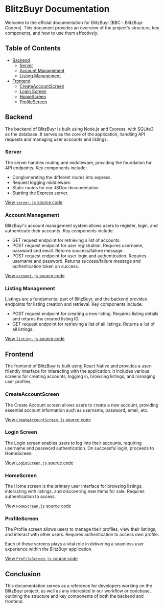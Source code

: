 # BlitzBuyr Documentation

Welcome to the official documentation for BlitzBuyr (BBC - BlitzBuyr Coders). This document provides an overview of the project's structure, key components, and how to use them effectively.

## Table of Contents

- [Backend](#backend)
  - [Server](#server)
  - [Account Management](#account-management)
  - [Listing Management](#listing-management)
- [Frontend](#frontend)
  - [CreateAccountScreen](#createaccountscreen)
  - [Login Screen](#login-screen)
  - [HomeScreen](#homescreen)
  - [ProfileScreen](#profilescreen)

## Backend

The backend of BlitzBuyr is built using Node.js and Express, with SQLite3 as the database. It serves as the core of the application, handling API requests and managing user accounts and listings.

### Server

The server handles routing and middleware, providing the foundation for API endpoints. Key components include:

- Conglomerating the different routes into express.
- Request logging middleware.
- Static routes for our JSDoc documentation.
- Starting the Express server.

[View `server.js` source code](server.js.html)

### Account Management

BlitzBuyr's account management system allows users to register, login, and authenticate their accounts. Key components include:

- GET request endpoint for retrieving a list of accounts.
- POST request endpoint for user registration. Requires username, password and email. Returns success/failure message.
- POST request endpoint for user login and authentication. Requires username and password. Returns success/failure message and authentication token on success.

[View `account.js` source code](account.js.html)

### Listing Management

Listings are a fundamental part of BlitzBuyr, and the backend provides endpoints for listing creation and retrieval. Key components include:

- POST request endpoint for creating a new listing. Requires listing details and returns the created listing ID.
- GET request endpoint for retrieving a list of all listings. Returns a list of all listings.

[View `listing.js` source code](listing.js.html)

## Frontend

The frontend of BlitzBuyr is built using React Native and provides a user-friendly interface for interacting with the application. It includes various screens for creating accounts, logging in, browsing listings, and managing user profiles.

### CreateAccountScreen

The Create Account screen allows users to create a new account, providing essential account information such as username, password, email, etc.

[View `CreateAccountScreen.js` source code](CreateAccountScreen.js.html)

### Login Screen

The Login screen enables users to log into their accounts, requiring username and password authentication. On successful login, proceeds to HomeScreen.

[View `LoginScreen.js` source code](LoginScreen.js.html)

### HomeScreen

The Home screen is the primary user interface for browsing listings, interacting with listings, and discovering new items for sale. Requires authentication to access.

[View `HomeScreen.js` source code](HomeScreen.js.html)

### ProfileScreen

The Profile screen allows users to manage their profiles, view their listings, and interact with other users. Requires authentication to access own profile.

Each of these screens plays a vital role in delivering a seamless user experience within the BlitzBuyr application.

[View `ProfileScreen.js` source code](ProfileScreen.js.html)

## Conclusion

This documentation serves as a reference for developers working on the BlitzBuyr project, as well as any interested in our workflow or codebase, outlining the structure and key components of both the backend and frontend.
